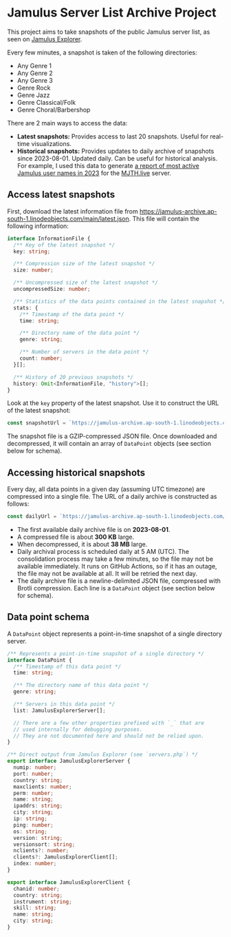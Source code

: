 # Jamulus Server List Archive Project

This project aims to take snapshots of the public Jamulus server list, as seen on [Jamulus Explorer](https://explorer.jamulus.io/).

Every few minutes, a snapshot is taken of the following directories:

- Any Genre 1
- Any Genre 2
- Any Genre 3
- Genre Rock
- Genre Jazz
- Genre Classical/Folk
- Genre Choral/Barbershop

There are 2 main ways to access the data:

- **Latest snapshots:** Provides access to last 20 snapshots. Useful for real-time visualizations.
- **Historical snapshots:** Provides updates to daily archive of snapshots since 2023-08-01. Updated daily. Can be useful for historical analysis. For example, I used this data to generate [a report of most active Jamulus user names in 2023](https://im.dt.in.th/ipfs/bafybeibb5ktv7g66ieffqdqkml4jsrzoko2seeoi2tr3kibv65qoduizky/2023.webp) for the [MJTH.live](https://mjth.live/) server.

## Access latest snapshots

First, download the latest information file from <https://jamulus-archive.ap-south-1.linodeobjects.com/main/latest.json>. This file will contain the following information:

```ts
interface InformationFile {
  /** Key of the latest snapshot */
  key: string;

  /** Compression size of the latest snapshot */
  size: number;

  /** Uncompressed size of the latest snapshot */
  uncompressedSize: number;

  /** Statistics of the data points contained in the latest snapshot */
  stats: {
    /** Timestamp of the data point */
    time: string;

    /** Directory name of the data point */
    genre: string;

    /** Number of servers in the data point */
    count: number;
  }[];

  /** History of 20 previous snapshots */
  history: Omit<InformationFile, "history">[];
}
```

Look at the `key` property of the latest snapshot. Use it to construct the URL of the latest snapshot:

```ts
const snapshotUrl = `https://jamulus-archive.ap-south-1.linodeobjects.com/${key}`;
```

The snapshot file is a GZIP-compressed JSON file. Once downloaded and decompressed, it will contain an array of `DataPoint` objects (see section below for schema).

## Accessing historical snapshots

Every day, all data points in a given day (assuming UTC timezone) are compressed into a single file. The URL of a daily archive is constructed as follows:

```ts
const dailyUrl = `https://jamulus-archive.ap-south-1.linodeobjects.com/main/daily/${yyyy}-${mm}/${yyyy}-${mm}-${dd}.ndjson.br`;
```

- The first available daily archive file is on **2023-08-01**.
- A compressed file is about **300 KB** large.
- When decompressed, it is about **38 MB** large.
- Daily archival process is scheduled daily at 5 AM (UTC). The consolidation process may take a few minutes, so the file may not be available immediately. It runs on GitHub Actions, so if it has an outage, the file may not be available at all. It will be retried the next day.
- The daily archive file is a newline-delimited JSON file, compressed with Brotli compression. Each line is a `DataPoint` object (see section below for schema).

## Data point schema

A `DataPoint` object represents a point-in-time snapshot of a single directory server.

```ts
/** Represents a point-in-time snapshot of a single directory */
interface DataPoint {
  /** Timestamp of this data point */
  time: string;

  /** The directory name of this data point */
  genre: string;

  /** Servers in this data point */
  list: JamulusExplorerServer[];

  // There are a few other properties prefixed with `_` that are
  // used internally for debugging purposes.
  // They are not documented here and should not be relied upon.
}

/** Direct output from Jamulus Explorer (see `servers.php`) */
export interface JamulusExplorerServer {
  numip: number;
  port: number;
  country: string;
  maxclients: number;
  perm: number;
  name: string;
  ipaddrs: string;
  city: string;
  ip: string;
  ping: number;
  os: string;
  version: string;
  versionsort: string;
  nclients?: number;
  clients?: JamulusExplorerClient[];
  index: number;
}

export interface JamulusExplorerClient {
  chanid: number;
  country: string;
  instrument: string;
  skill: string;
  name: string;
  city: string;
}
```
